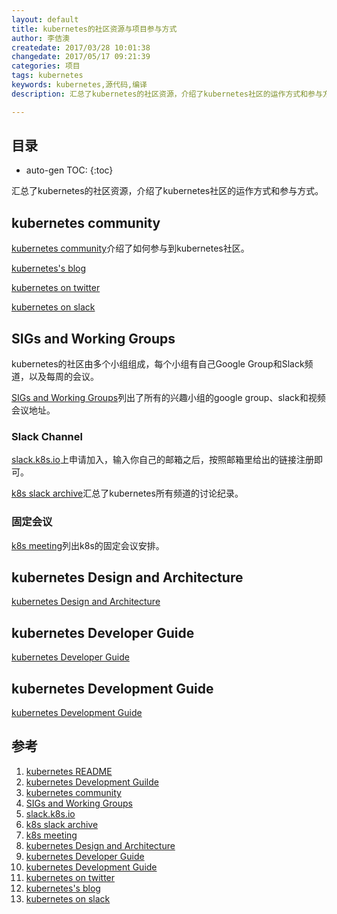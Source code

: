 ```yaml
---
layout: default
title: kubernetes的社区资源与项目参与方式
author: 李佶澳
createdate: 2017/03/28 10:01:38
changedate: 2017/05/17 09:21:39
categories: 项目
tags: kubernetes
keywords: kubernetes,源代码,编译
description: 汇总了kubernetes的社区资源，介绍了kubernetes社区的运作方式和参与方式。

---
```


## 目录
* auto-gen TOC:
{:toc}

汇总了kubernetes的社区资源，介绍了kubernetes社区的运作方式和参与方式。

## kubernetes community 

[kubernetes community][3]介绍了如何参与到kubernetes社区。

[kubernetes's blog][12]

[kubernetes on twitter][11]

[kubernetes on slack][13]

## SIGs and Working Groups

kubernetes的社区由多个小组组成，每个小组有自己Google Group和Slack频道，以及每周的会议。

[SIGs and Working Groups][4]列出了所有的兴趣小组的google group、slack和视频会议地址。

### Slack Channel

[slack.k8s.io][5]上申请加入，输入你自己的邮箱之后，按照邮箱里给出的链接注册即可。

[k8s slack archive][6]汇总了kubernetes所有频道的讨论纪录。

### 固定会议

[k8s meeting][7]列出k8s的固定会议安排。

## kubernetes Design and Architecture

[kubernetes Design and Architecture][8]

## kubernetes Developer Guide 

[kubernetes Developer Guide][9]

## kubernetes Development Guide

[kubernetes Development Guide][10]

## 参考

1. [kubernetes README][1]
2. [kubernetes Development Guilde][2]
3. [kubernetes community][3]
4. [SIGs and Working Groups][4]
5. [slack.k8s.io][5]
6. [k8s slack archive][6]
7. [k8s meeting][7]
8. [kubernetes Design and Architecture][8]
9. [kubernetes Developer Guide][9]
10. [kubernetes Development Guide][10]
11. [kubernetes on twitter][11]
12. [kubernetes's blog][12]
13. [kubernetes on slack][13]

[1]: https://github.com/kubernetes/kubernetes  "kubernetes REAMDME.md" 
[2]: https://github.com/kubernetes/community/blob/master/contributors/devel/development.md "kubernetes development"
[3]: https://github.com/kubernetes/community "kubernetes community"
[4]: https://github.com/kubernetes/community/blob/master/sig-list.md "SIGs and Working Groups"
[5]: http://slack.k8s.io/  "slack.k8s.io"
[6]: https://kubernetes.slackarchive.io "k8s slack archive"
[7]: https://calendar.google.com/calendar/embed?src=cgnt364vd8s86hr2phapfjc6uk%40group.calendar.google.com&ctz=America/Los_Angeles "k8s meeting"
[8]: https://github.com/kubernetes/community/blob/master/contributors/design-proposals/architecture.md "kubernetes Design and Architecture"
[9]: https://github.com/kubernetes/community/blob/master/contributors/devel/README.md  "kubernetes Developer Guide"
[10]: https://github.com/kubernetes/community/blob/master/contributors/devel/development.md "kubernetes Development Guide"
[11]: https://twitter.com/kubernetesio "kubernetes on twitter"
[12]: http://blog.kubernetes.io/  "kubernetes's blog"
[13]: http://stackoverflow.com/questions/tagged/kubernetes "kubernetes on slack"

